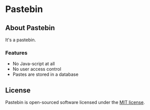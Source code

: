 # Pastebin

## About Pastebin

It's a pastebin.

### Features

  * No Java-script at all
  * No user access control
  * Pastes are stored in a database

## License

Pastebin is open-sourced software licensed under the [MIT license](https://opensource.org/licenses/MIT).
